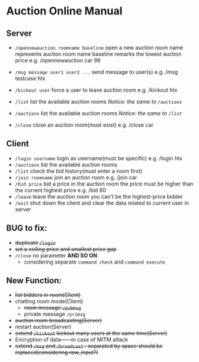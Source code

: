 # Auction Online Manual

## Server

- `/opennewauction roomname baseline`
  open a new auction room
  name represents auction room name
  baseline remarks the lowest auction price
  e.g. /opennewauction car 98

- `/msg message user1 user2 ...`
  send message to user(s)
  e.g. /msg testcase htx
- `/kickout user`
  force a user to leave auction room
  e.g. /kickout htx
- `/list`
  list the available auction rooms
  *Notice: the same to `/auctions`*
- `/auctions`
  list the available auction rooms
  *Notice: the same to `/list`*
- `/close`
  close an auction room(must exist)
  e.g. /close car

## Client

- `/login username`
  login as username(must be specific)
  e.g. /login htx
- `/auctions`
  list the available auction rooms
- `/list`
  check the bid history(must enter a room first)
- `/join roomname`
  join an auction room
  e.g. /join car
- `/bid price`
  bid a price in the auction room
  the price must be higher than the current highest price
  e.g. /bid 80
- `/leave`
  leave the auction room
  you can't be the highest-price bidder
- `/exit`
  shut down the client and clear the data related to current user in server

## BUG to fix:

- ~~duplicate `/login`~~
- ~~set a ceiling price and smallest price gap~~
- `/close` no parameter **AND SO ON**
  - considering separate `command check` and `command execute` 

## New Function:

- ~~list bidders in room(Client)~~
- chatting room mode(Client)
  - ~~room message `/pubmsg`~~
  - private message `/primsg`
- ~~auction room broadcasting(Server)~~
- restart auction(Server)
- ~~extend `/kickout` kickout many users at the same time(Server)~~
- Encryption of data——in case of MITM attack
- ~~extend `/msg` and `/broadcast` : separated by space should be replaced(considering raw_input?)~~

